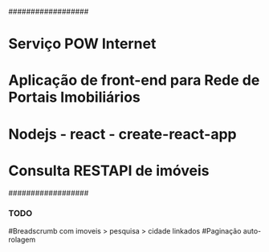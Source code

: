 ##################
# Serviço POW Internet
# Aplicação de front-end para Rede de Portais Imobiliários
# Nodejs - react - create-react-app
# Consulta RESTAPI de imóveis
##################

### TODO

#Breadscrumb com imoveis > pesquisa > cidade linkados
#Paginação auto-rolagem
#
